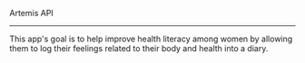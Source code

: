 Artemis API
__________________

This app's goal is to help improve health literacy among women by allowing them to log their feelings related to their body and health into a diary.


